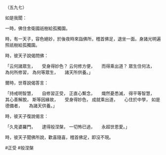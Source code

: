 （五九七）

如是我聞：

一時，佛住舍衛國祇樹給孤獨園。

時，有一天子，容色絕妙，於後夜時來詣佛所，稽首佛足，退坐一面。身諸光明遍照祇樹給孤獨園。

時，彼天子說偈問佛：

「云何諸眾生，　　受身得妙色？
云何修方便，　　而得乘出道？
眾生住何法，　　為何所修習，
為何等眾生，　　諸天所供養。」

爾時，世尊說偈答言：

「持戒明智慧，　　自修習正受，
正直心繫念，　　熾然憂悉滅，
得平等智慧，　　其心善解脫，
斯等因緣故，　　受身得妙色，
成就乘出道，　　心住於中學，
如是德備者，　　為諸天供養。」

時，彼天子復說偈言：

「久見婆羅門，　　逮得般涅槃，
一切怖已過，　　永超世恩愛。」

時，彼天子聞佛所說，歡喜隨喜，稽首佛足，即沒不現。



#正受
#般涅槃
